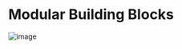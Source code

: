 # Modular Building Blocks

![image](https://github.com/user-attachments/assets/005d260d-8eab-4df4-99f8-2a3ee318f4db)


